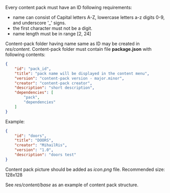 Every content pack must have an ID following requirements:
- name can consist of Capital letters A-Z, lowercase letters a-z digits 0-9, and underscore '\_' signs. 
- the first character must not be a digit.
- name length must be in range \[2, 24\]

Content-pack folder having name same as ID may be created in *res/content*.
Content-pack folder must contain file **package.json** with following contents:

```json
{
	"id": "pack_id",
	"title": "pack name will be displayed in the content menu",
	"version": "content-pack version - major.minor",
	"creator": "content-pack creator",
	"description": "short description",
	"dependencies": [
		"pack",
		"dependencies"
	]
}
```

Example:
```json
{
    "id": "doors",
    "title": "DOORS",
    "creator": "MihailRis",
    "version": "1.0",
    "description": "doors test"
}
```

Content pack picture should be added as *icon.png* file. Recommended size: 128x128

See *res/content/base* as an example of content pack structure.


